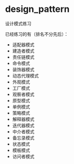 # design_pattern
设计模式练习

已经练习的有（排名不分先后）：
* 适配器模式
* 建造者模式
* 责任链模式
* 命令模式
* 装饰器模式
* 动态代理模式
* 外观模式
* 工厂模式
* 观察者模式
* 原型模式
* 单例模式
* 策略模式
* 解释器模式
* 迭代器模式
* 中介者模式  
* 备忘录模式
* 状态模式
* 模板模式 
* 访问者模式

